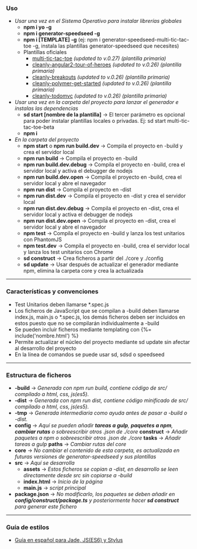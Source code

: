 ### Uso
- *Usar una vez en el Sistema Operativo para instalar librerías globales*
    - **npm i yo -g**
    - **npm i generator-speedseed -g**
    - **npm i [TEMPLATE] -g** (ej: npm i generator-speedseed-multi-tic-tac-toe -g, instala las plantillas generator-speedseed que necesites)
    - Plantillas oficiales
        - [multi-tic-tac-toe](https://www.npmjs.com/package/generator-speedseed-multi-tic-tac-toe) *(updated to v.0.27) (plantilla primaria)*
        - [cleanly-angular2-tour-of-heroes](https://www.npmjs.com/package/generator-speedseed-cleanly-angular2-tour-of-heroes) *(updated to v.0.26) (plantilla primaria)*
        - [cleanly-breakouts](https://www.npmjs.com/package/generator-speedseed-cleanly-breakouts) *(updated to v.0.26) (plantilla primaria)*
        - [cleanly-polymer-get-started](https://www.npmjs.com/package/generator-speedseed-cleanly-polymer-get-started) *(updated to v.0.26) (plantilla primaria)*
        - [cleanly-todomvc](https://www.npmjs.com/package/generator-speedseed-cleanly-todomvc) *(updated to v.0.26) (plantilla primaria)*
- *Usar una vez en la carpeta del proyecto para lanzar el generador e instalas las dependencias*
    - **sd start [nombre de la plantilla]** -> El tercer parámetro es opcional para poder instalar plantillas locales o privadas. Ej: sd start multi-tic-tac-toe-beta
    - **npm i**
- *En la carpeta del proyecto*
    - **npm start** o **npm run build.dev** -> Compila el proyecto en -build y crea el servidor local
    - **npm run build** -> Compila el proyecto en -build
    - **npm run build.dev.debug** -> Compila el proyecto en -build, crea el servidor local y activa el debugger de nodejs
    - **npm run build.dev.open** -> Compila el proyecto en -build, crea el servidor local y abre el navegador
    - **npm run dist** -> Compila el proyecto en -dist
    - **npm run dist.dev** -> Compila el proyecto en -dist y crea el servidor local
    - **npm run dist.dev.debug** -> Compila el proyecto en -dist, crea el servidor local y activa el debugger de nodejs
    - **npm run dist.dev.open** -> Compila el proyecto en -dist, crea el servidor local y abre el navegador
    - **npm test** -> Compila el proyecto en -build y lanza los test unitarios con PhantomJS
    - **npm test.dev** -> Compila el proyecto en -build, crea el servidor local y lanza los test unitarios con Chrome
    - **sd construct** -> Crea ficheros a partir del ./core y ./config
    - **sd update** -> Usar después de actualizar el generador mediante npm, elimina la carpeta core y crea la actualizada

---

### Características y convenciones
- Test Unitarios deben llamarse *.spec.js
- Los ficheros de JavaScript que se compilan a -build deben llamarse index.js, main.js o *.spec.js, los demás ficheros deben ser incluidos en estos puesto que no se compilarán individualmente a -build
- Se pueden incluir ficheros mediante templating con {%= include('nombre.html') %}
- Permite actualizar el núcleo del proyecto mediante sd update sin afectar al desarrollo del proyecto
- En la línea de comandos se puede usar sd, sdsd o speedseed

---

### Estructura de ficheros
- **-build** -> *Generada con npm run build, contiene código de src/ compilado a html, css, js(es5).*
- **-dist** -> *Generada con npm run dist, contiene código minificado de src/ compilado a html, css, js(es5).*
- **-tmp** -> *Generada intermediaria como ayuda antes de pasar a -build o -dist.*
- **config** -> *Aquí se pueden añadir **tareas a gulp**, **paquetes a npm**, **cambiar rutas** o sobreescribir otros .json de ./core*
    **construct** -> *Añadir paquetes a npm o sobreescribir otros .json de ./core*
    **tasks** -> *Añadir tareas a gulp*
    **paths** -> *Cambiar rutas del core*
- **core** -> *No cambiar el contenido de esta carpeta, es actualizada en futuras versiones de generator-speedseed y sus plantillas*
- **src** -> *Aquí se desarrolla*
    - **assets** -> *Estos ficheros se copian a -dist, en desarrollo se leen directamente desde src sin copiarse a -build*
    - **index.html** -> *Inicio de la página*
    - **main.js** -> *script principal*
- **package.json** -> *No modificarlo, los paquetes se deben añadir en **config/construct/package.ts** y posteriormente hacer **sd construct** para generar este fichero*

---

### Guía de estilos
- [Guía en español para Jade, JS(ES6) y Stylus](https://github.com/ifedu/cleanly-styleguide)
